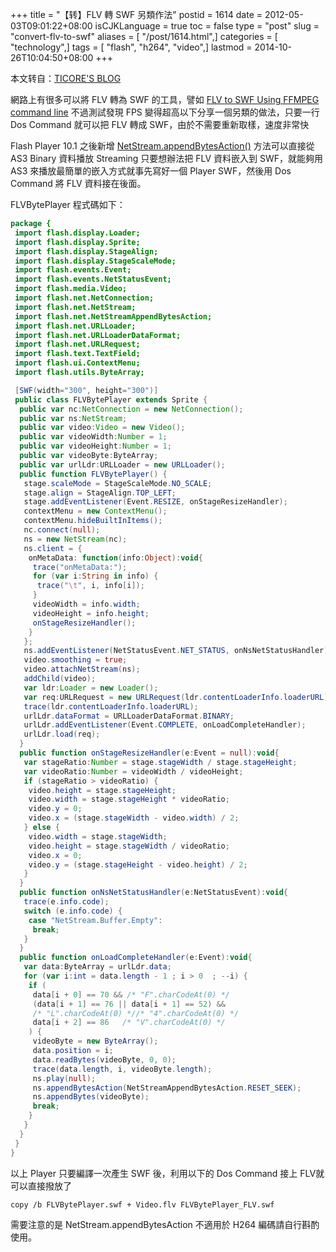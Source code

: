 +++
title = "【转】FLV 轉 SWF 另類作法"
postid = 1614
date = 2012-05-03T09:01:22+08:00
isCJKLanguage = true
toc = false
type = "post"
slug = "convert-flv-to-swf"
aliases = [ "/post/1614.html",]
categories = [ "technology",]
tags = [ "flash", "h264", "video",]
lastmod = 2014-10-26T10:04:50+08:00
+++


本文转自：[TICORE'S BLOG][1]

網路上有很多可以將 FLV 轉為 SWF 的工具，譬如 [FLV to SWF Using FFMPEG command line][2] 不過測試發現 FPS 變得超高以下分享一個另類的做法，只要一行 Dos Command 就可以把 FLV 轉成 SWF，由於不需要重新取樣，速度非常快<!--more-->

Flash Player 10.1 之後新增 [NetStream.appendBytesAction()][3] 方法可以直接從 AS3 Binary 資料播放 Streaming 只要想辦法把 FLV 資料嵌入到 SWF，就能夠用 AS3 來播放最簡單的嵌入方式就事先寫好一個 Player SWF，然後用 Dos Command 將 FLV 資料接在後面。

FLVBytePlayer 程式碼如下：

``` actionscript
package {
 import flash.display.Loader;
 import flash.display.Sprite;
 import flash.display.StageAlign;
 import flash.display.StageScaleMode;
 import flash.events.Event;
 import flash.events.NetStatusEvent;
 import flash.media.Video;
 import flash.net.NetConnection;
 import flash.net.NetStream;
 import flash.net.NetStreamAppendBytesAction;
 import flash.net.URLLoader;
 import flash.net.URLLoaderDataFormat;
 import flash.net.URLRequest;
 import flash.text.TextField;
 import flash.ui.ContextMenu;
 import flash.utils.ByteArray;

 [SWF(width="300", height="300")]
 public class FLVBytePlayer extends Sprite {
  public var nc:NetConnection = new NetConnection();
  public var ns:NetStream;
  public var video:Video = new Video();
  public var videoWidth:Number = 1;
  public var videoHeight:Number = 1;
  public var videoByte:ByteArray;
  public var urlLdr:URLLoader = new URLLoader();
  public function FLVBytePlayer() {
   stage.scaleMode = StageScaleMode.NO_SCALE;
   stage.align = StageAlign.TOP_LEFT;
   stage.addEventListener(Event.RESIZE, onStageResizeHandler);
   contextMenu = new ContextMenu();
   contextMenu.hideBuiltInItems();
   nc.connect(null);
   ns = new NetStream(nc);
   ns.client = {
	onMetaData: function(info:Object):void{
	 trace("onMetaData:");
	 for (var i:String in info) {
	  trace("\t", i, info[i]);
	 }
	 videoWidth = info.width;
	 videoHeight = info.height;
	 onStageResizeHandler();
	}
   };
   ns.addEventListener(NetStatusEvent.NET_STATUS, onNsNetStatusHandler);
   video.smoothing = true;
   video.attachNetStream(ns);
   addChild(video);
   var ldr:Loader = new Loader();
   var req:URLRequest = new URLRequest(ldr.contentLoaderInfo.loaderURL);
   trace(ldr.contentLoaderInfo.loaderURL);
   urlLdr.dataFormat = URLLoaderDataFormat.BINARY;
   urlLdr.addEventListener(Event.COMPLETE, onLoadCompleteHandler);
   urlLdr.load(req);
  }
  public function onStageResizeHandler(e:Event = null):void{
   var stageRatio:Number = stage.stageWidth / stage.stageHeight;
   var videoRatio:Number = videoWidth / videoHeight;
   if (stageRatio > videoRatio) {
	video.height = stage.stageHeight;
	video.width = stage.stageHeight * videoRatio;
	video.y = 0;
	video.x = (stage.stageWidth - video.width) / 2;
   } else {
	video.width = stage.stageWidth;
	video.height = stage.stageWidth / videoRatio;
	video.x = 0;
	video.y = (stage.stageHeight - video.height) / 2;
   }
  }
  public function onNsNetStatusHandler(e:NetStatusEvent):void{
   trace(e.info.code);
   switch (e.info.code) {
	case "NetStream.Buffer.Empty":
	 break;
   }
  }
  public function onLoadCompleteHandler(e:Event):void{
   var data:ByteArray = urlLdr.data;
   for (var i:int = data.length - 1 ; i > 0  ; --i) {
	if (
	 data[i + 0] == 70 && /* "F".charCodeAt(0) */
	 (data[i + 1] == 76 || data[i + 1] == 52) &&
	 /* "L".charCodeAt(0) *//* "4".charCodeAt(0) */
	 data[i + 2] == 86   /* "V".charCodeAt(0) */
	) {
	 videoByte = new ByteArray();
	 data.position = i;
	 data.readBytes(videoByte, 0, 0);
	 trace(data.length, i, videoByte.length);
	 ns.play(null);
	 ns.appendBytesAction(NetStreamAppendBytesAction.RESET_SEEK);
	 ns.appendBytes(videoByte);
	 break;
	}
   }
  }
 }
}
```

以上 Player 只要編譯一次產生 SWF 後，利用以下的 Dos Command 接上 FLV就可以直接撥放了

    copy /b FLVBytePlayer.swf + Video.flv FLVBytePlayer_FLV.swf

需要注意的是 NetStream.appendBytesAction 不適用於 H264 編碼請自行斟酌使用。

[1]: http://ticore.blogspot.ca/2012/04/simple-way-convert-flv-to-swf.html
[2]: http://www.itc4u.net/it-chalk-board/67-linux-app-ffmpeg/82-flv-to-swf-using-ffmpeg-command-line.html
[3]: http://help.adobe.com/zh_TW/FlashPlatform/reference/actionscript/3/flash/net/NetStream.html#appendBytesAction()
